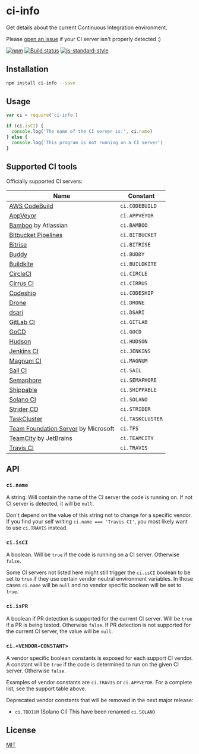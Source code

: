 # ci-info

Get details about the current Continuous Integration environment.

Please [open an
issue](https://github.com/watson/ci-info/issues/new?template=ci-server-not-detected.md)
if your CI server isn't properly detected :)

[![npm](https://img.shields.io/npm/v/ci-info.svg)](https://www.npmjs.com/package/ci-info)
[![Build status](https://travis-ci.org/watson/ci-info.svg?branch=master)](https://travis-ci.org/watson/ci-info)
[![js-standard-style](https://img.shields.io/badge/code%20style-standard-brightgreen.svg?style=flat)](https://github.com/feross/standard)

## Installation

```bash
npm install ci-info --save
```

## Usage

```js
var ci = require('ci-info')

if (ci.isCI) {
  console.log('The name of the CI server is:', ci.name)
} else {
  console.log('This program is not running on a CI server')
}
```

## Supported CI tools

Officially supported CI servers:

| Name | Constant |
|------|----------|
| [AWS CodeBuild](https://aws.amazon.com/codebuild/) | `ci.CODEBUILD` |
| [AppVeyor](http://www.appveyor.com) | `ci.APPVEYOR` |
| [Bamboo](https://www.atlassian.com/software/bamboo) by Atlassian | `ci.BAMBOO` |
| [Bitbucket Pipelines](https://bitbucket.org/product/features/pipelines) | `ci.BITBUCKET` |
| [Bitrise](https://www.bitrise.io/) | `ci.BITRISE` |
| [Buddy](https://buddy.works/) | `ci.BUDDY` |
| [Buildkite](https://buildkite.com) | `ci.BUILDKITE` |
| [CircleCI](http://circleci.com) | `ci.CIRCLE` |
| [Cirrus CI](https://cirrus-ci.org) | `ci.CIRRUS` |
| [Codeship](https://codeship.com) | `ci.CODESHIP` |
| [Drone](https://drone.io) | `ci.DRONE` |
| [dsari](https://github.com/rfinnie/dsari) | `ci.DSARI` |
| [GitLab CI](https://about.gitlab.com/gitlab-ci/) | `ci.GITLAB` |
| [GoCD](https://www.go.cd/) | `ci.GOCD` |
| [Hudson](http://hudson-ci.org) | `ci.HUDSON` |
| [Jenkins CI](https://jenkins-ci.org) | `ci.JENKINS` |
| [Magnum CI](https://magnum-ci.com) | `ci.MAGNUM` |
| [Sail CI](https://sail.ci/) | `ci.SAIL` |
| [Semaphore](https://semaphoreci.com) | `ci.SEMAPHORE` |
| [Shippable](https://www.shippable.com/) | `ci.SHIPPABLE` |
| [Solano CI](https://www.solanolabs.com/) | `ci.SOLANO` |
| [Strider CD](https://strider-cd.github.io/) | `ci.STRIDER` |
| [TaskCluster](http://docs.taskcluster.net) | `ci.TASKCLUSTER` |
| [Team Foundation Server](https://www.visualstudio.com/en-us/products/tfs-overview-vs.aspx) by Microsoft | `ci.TFS` |
| [TeamCity](https://www.jetbrains.com/teamcity/) by JetBrains | `ci.TEAMCITY` |
| [Travis CI](http://travis-ci.org) | `ci.TRAVIS` |

## API

### `ci.name`

A string. Will contain the name of the CI server the code is running on.
If not CI server is detected, it will be `null`.

Don't depend on the value of this string not to change for a specific
vendor. If you find your self writing `ci.name === 'Travis CI'`, you
most likely want to use `ci.TRAVIS` instead.

### `ci.isCI`

A boolean. Will be `true` if the code is running on a CI server.
Otherwise `false`.

Some CI servers not listed here might still trigger the `ci.isCI`
boolean to be set to `true` if they use certain vendor neutral
environment variables. In those cases `ci.name` will be `null` and no
vendor specific boolean will be set to `true`.

### `ci.isPR`

A boolean if PR detection is supported for the current CI server. Will
be `true` if a PR is being tested. Otherwise `false`. If PR detection is
not supported for the current CI server, the value will be `null`.

### `ci.<VENDOR-CONSTANT>`

A vendor specific boolean constants is exposed for each support CI
vendor. A constant will be `true` if the code is determined to run on
the given CI server.  Otherwise `false`.

Examples of vendor constants are `ci.TRAVIS` or `ci.APPVEYOR`. For a
complete list, see the support table above.

Deprecated vendor constants that will be removed in the next major
release:

- `ci.TDDIUM` (Solano CI) This have been renamed `ci.SOLANO`

## License

[MIT](LICENSE)
